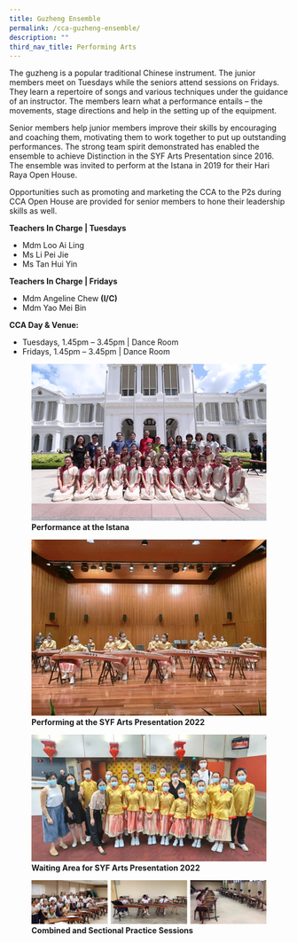 ```yaml
---
title: Guzheng Ensemble
permalink: /cca-guzheng-ensemble/
description: ""
third_nav_title: Performing Arts
---
```

The guzheng is a popular traditional Chinese instrument. The junior members meet on Tuesdays while the seniors attend sessions on Fridays. They learn a repertoire of songs and various techniques under the guidance of an instructor. The members learn what a performance entails – the movements, stage directions and help in the setting up of the equipment.

Senior members help junior members improve their skills by encouraging and coaching them, motivating them to work together to put up outstanding performances. The strong team spirit demonstrated has enabled the ensemble to achieve Distinction in the SYF Arts Presentation since 2016. The ensemble was invited to perform at the Istana in 2019 for their Hari Raya Open House.

Opportunities such as promoting and marketing the CCA to the P2s during CCA Open House are provided for senior members to hone their leadership skills as well.

**Teachers In Charge | Tuesdays**

<ul>
<li> Mdm Loo Ai Ling </li>
<li> Ms Li Pei Jie  </li>
<li> Ms Tan Hui Yin </li>
</ul>

**Teachers In Charge | Fridays**

<ul>
<li> Mdm Angeline Chew <b>(I/C)</b> </li>
<li> Mdm Yao Mei Bin </li>
</ul>

**CCA Day &amp; Venue:**

<ul>
<li>Tuesdays, 1.45pm – 3.45pm | Dance Room 
</li><li>Fridays, 1.45pm – 3.45pm | Dance Room 
</li></ul>

<figure>
<img src="/images/Guzheng_TitleImage-1.jpg">
<figcaption> <strong> Performance at the Istana</strong> </figcaption>
</figure>

<figure>
<img src="/images/Guzheng_Picture1.jpg">
<figcaption> <strong>Performing at the SYF Arts Presentation 2022</strong> </figcaption>
</figure>

<figure>
<img src="/images/Guzheng_Picture2.jpg">
<figcaption> <strong>Waiting Area for SYF Arts Presentation 2022</strong> </figcaption>
</figure>

<figure>
<img src="/images/Guzheng.png">
<figcaption> <strong>Combined and Sectional Practice Sessions</strong> </figcaption>
</figure>